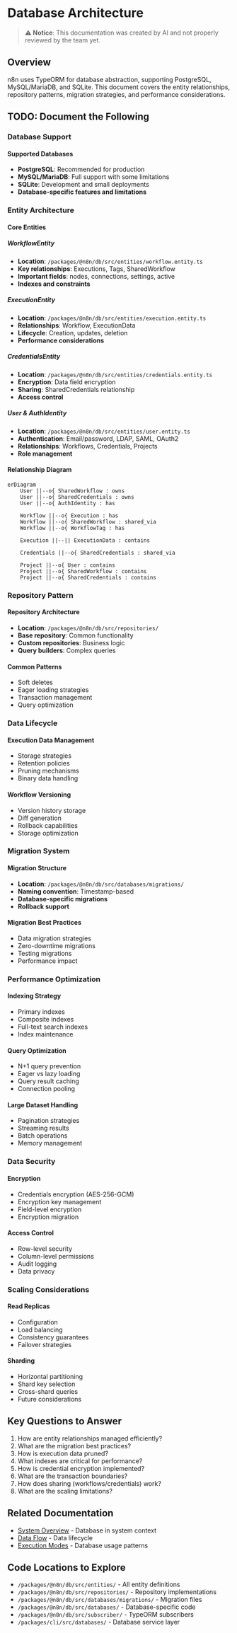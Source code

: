# Database Architecture

> **⚠️ Notice**: This documentation was created by AI and not properly reviewed by the team yet.

## Overview

n8n uses TypeORM for database abstraction, supporting PostgreSQL, MySQL/MariaDB, and SQLite. This document covers the entity relationships, repository patterns, migration strategies, and performance considerations.

## TODO: Document the Following

### Database Support

#### Supported Databases
- **PostgreSQL**: Recommended for production
- **MySQL/MariaDB**: Full support with some limitations
- **SQLite**: Development and small deployments
- **Database-specific features and limitations**

### Entity Architecture

#### Core Entities

##### WorkflowEntity
- **Location**: `/packages/@n8n/db/src/entities/workflow.entity.ts`
- **Key relationships**: Executions, Tags, SharedWorkflow
- **Important fields**: nodes, connections, settings, active
- **Indexes and constraints**

##### ExecutionEntity
- **Location**: `/packages/@n8n/db/src/entities/execution.entity.ts`
- **Relationships**: Workflow, ExecutionData
- **Lifecycle**: Creation, updates, deletion
- **Performance considerations**

##### CredentialsEntity
- **Location**: `/packages/@n8n/db/src/entities/credentials.entity.ts`
- **Encryption**: Data field encryption
- **Sharing**: SharedCredentials relationship
- **Access control**

##### User & AuthIdentity
- **Location**: `/packages/@n8n/db/src/entities/user.entity.ts`
- **Authentication**: Email/password, LDAP, SAML, OAuth2
- **Relationships**: Workflows, Credentials, Projects
- **Role management**

#### Relationship Diagram

```mermaid
erDiagram
    User ||--o{ SharedWorkflow : owns
    User ||--o{ SharedCredentials : owns
    User ||--o{ AuthIdentity : has

    Workflow ||--o{ Execution : has
    Workflow ||--o{ SharedWorkflow : shared_via
    Workflow ||--o{ WorkflowTag : has

    Execution ||--|| ExecutionData : contains

    Credentials ||--o{ SharedCredentials : shared_via

    Project ||--o{ User : contains
    Project ||--o{ SharedWorkflow : contains
    Project ||--o{ SharedCredentials : contains
```

### Repository Pattern

#### Repository Architecture
- **Location**: `/packages/@n8n/db/src/repositories/`
- **Base repository**: Common functionality
- **Custom repositories**: Business logic
- **Query builders**: Complex queries

#### Common Patterns
- Soft deletes
- Eager loading strategies
- Transaction management
- Query optimization

### Data Lifecycle

#### Execution Data Management
- Storage strategies
- Retention policies
- Pruning mechanisms
- Binary data handling

#### Workflow Versioning
- Version history storage
- Diff generation
- Rollback capabilities
- Storage optimization

### Migration System

#### Migration Structure
- **Location**: `/packages/@n8n/db/src/databases/migrations/`
- **Naming convention**: Timestamp-based
- **Database-specific migrations**
- **Rollback support**

#### Migration Best Practices
- Data migration strategies
- Zero-downtime migrations
- Testing migrations
- Performance impact

### Performance Optimization

#### Indexing Strategy
- Primary indexes
- Composite indexes
- Full-text search indexes
- Index maintenance

#### Query Optimization
- N+1 query prevention
- Eager vs lazy loading
- Query result caching
- Connection pooling

#### Large Dataset Handling
- Pagination strategies
- Streaming results
- Batch operations
- Memory management

### Data Security

#### Encryption
- Credentials encryption (AES-256-GCM)
- Encryption key management
- Field-level encryption
- Encryption migration

#### Access Control
- Row-level security
- Column-level permissions
- Audit logging
- Data privacy

### Scaling Considerations

#### Read Replicas
- Configuration
- Load balancing
- Consistency guarantees
- Failover strategies

#### Sharding
- Horizontal partitioning
- Shard key selection
- Cross-shard queries
- Future considerations

## Key Questions to Answer

1. How are entity relationships managed efficiently?
2. What are the migration best practices?
3. How is execution data pruned?
4. What indexes are critical for performance?
5. How is credential encryption implemented?
6. What are the transaction boundaries?
7. How does sharing (workflows/credentials) work?
8. What are the scaling limitations?

## Related Documentation

- [System Overview](./system-overview.md) - Database in system context
- [Data Flow](./data-flow.md) - Data lifecycle
- [Execution Modes](./execution-modes.md) - Database usage patterns

## Code Locations to Explore

- `/packages/@n8n/db/src/entities/` - All entity definitions
- `/packages/@n8n/db/src/repositories/` - Repository implementations
- `/packages/@n8n/db/src/databases/migrations/` - Migration files
- `/packages/@n8n/db/src/databases/` - Database-specific code
- `/packages/@n8n/db/src/subscriber/` - TypeORM subscribers
- `/packages/cli/src/databases/` - Database service layer
